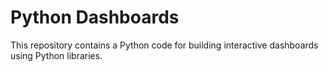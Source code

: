 # Python Dashboards
This repository contains a Python code for building interactive dashboards using Python libraries.
